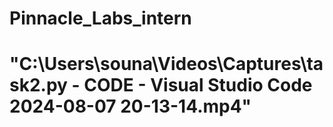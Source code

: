 # Pinnacle_Labs_intern
# "C:\Users\souna\Videos\Captures\task2.py - CODE - Visual Studio Code 2024-08-07 20-13-14.mp4"

